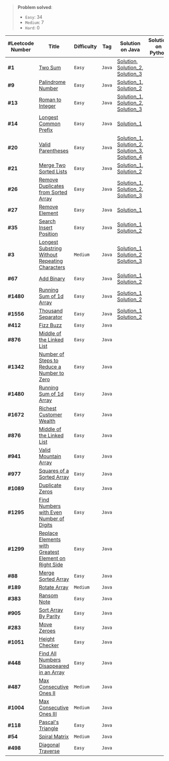 
 > **Problem solved**:
 > - ```Easy```: 34
 > - ```Medium```: 7 
 > - ```Hard```: 0





| #Leetcode Number | Title                                                                                                                                       | Difficulty   | Tag        | Solution on Java                                                                                                                                                                                                                                                                                                                                                                                                                                                                                               | Solution on Python |
|------------------|---------------------------------------------------------------------------------------------------------------------------------------------|--------------|------------|----------------------------------------------------------------------------------------------------------------------------------------------------------------------------------------------------------------------------------------------------------------------------------------------------------------------------------------------------------------------------------------------------------------------------------------------------------------------------------------------------------------|--------------------|
|      **#1**      | [Two Sum](https://leetcode.com/problems/two-sum/)                                                                                           | ```Easy```   | ```Java``` | [Solution](https://github.com/toborix/MyLeetcode-Solutions/blob/master/src/Levels/Easy/TwoSum/Solution.java), [Solution_2](https://github.com/toborix/MyLeetcode-Solutions/blob/master/src/Levels/Easy/TwoSum/Solution_2.java), [Solution_3](https://github.com/toborix/MyLeetcode-Solutions/blob/master/src/Levels/Easy/TwoSum/Solution_3.java)                                                                                                                                                               |                    |
|      **#9**      | [Palindrome Number](https://leetcode.com/problems/palindrome-number/)                                                                       | ```Easy```   | ```Java``` | [Solution_1](https://github.com/toborix/MyLeetcode-Solutions/blob/master/src/Levels/Easy/PalindromeNumber/Solution.java), [Solution_2](https://github.com/toborix/MyLeetcode-Solutions/blob/master/src/Levels/Easy/PalindromeNumber/Solution_2.java)                                                                                                                                                                                                                                                           |                    |
|      **#13**     | [Roman to Integer](https://leetcode.com/problems/roman-to-integer/)                                                                         | ```Easy```   | ```Java``` | [Solution_1](https://github.com/toborix/MyLeetcode-Solutions/blob/master/src/Levels/Easy/RomanToInt/RomanToInt.java), [Solution_2](https://github.com/toborix/MyLeetcode-Solutions/blob/master/src/Levels/Easy/RomanToInt/Solution.java), [Solution_3](https://github.com/toborix/MyLeetcode-Solutions/blob/master/src/Levels/Easy/RomanToInt/Solution2.java)                                                                                                                                                  |                    |
|      **#14**     | [Longest Common Prefix](https://leetcode.com/problems/longest-common-prefix/)                                                               | ```Easy```   | ```Java``` | [Solution_1](https://github.com/toborix/MyLeetcode-Solutions/blob/master/src/Levels/Easy/LongestCommonPrefix/Solution.java)                                                                                                                                                                                                                                                                                                                                                                                    |                    |
|      **#20**     | [Valid Parentheses](https://leetcode.com/problems/valid-parentheses/)                                                                       | ```Easy```   | ```Java``` | [Solution_1](https://github.com/toborix/MyLeetcode-Solutions/blob/master/src/Levels/Easy/ValidParentheses/Solution_1.java), [Solution_2](https://github.com/toborix/MyLeetcode-Solutions/blob/master/src/Levels/Easy/ValidParentheses/Solution_2.java), [Solution_3](https://github.com/toborix/MyLeetcode-Solutions/blob/master/src/Levels/Easy/ValidParentheses/Solution_3.java), [Solution_4](https://github.com/toborix/MyLeetcode-Solutions/blob/master/src/Levels/Easy/ValidParentheses/Solution_4.java) |                    |
|      **#21**     | [Merge Two Sorted Lists](https://leetcode.com/problems/merge-two-sorted-lists/)                                                             | ```Easy```   | ```Java``` | [Solution_1](https://github.com/toborix/MyLeetcode-Solutions/blob/master/src/Levels/Easy/MergeTwoSortedLists/Solution_1.java), [Solution_2](https://github.com/toborix/MyLeetcode-Solutions/blob/master/src/Levels/Easy/MergeTwoSortedLists/Solution_2.java)                                                                                                                                                                                                                                                   |                    |
|      **#26**     | [Remove Duplicates from Sorted Array](https://leetcode.com/problems/remove-duplicates-from-sorted-array/)                                   | ```Easy```   | ```Java``` | [Solution_1](https://github.com/toborix/MyLeetcode-Solutions/blob/master/src/Levels/Easy/RemoveDublicatesFromSortedArray/Solution_1.java), [Solution_2](https://github.com/toborix/MyLeetcode-Solutions/blob/master/src/Levels/Easy/RemoveDublicatesFromSortedArray/Solution_2.java), [Solution_3](https://github.com/toborix/MyLeetcode-Solutions/blob/master/src/Levels/Easy/RemoveDublicatesFromSortedArray/Solution_3.java)                                                                                |                    |
|      **#27**     | [Remove Element](https://leetcode.com/problems/remove-element/)                                                                             | ```Easy```   | ```Java``` | [Solution_1](https://github.com/toborix/MyLeetcode-Solutions/blob/master/src/Levels/Easy/RemoveElement/Solution.java)                                                                                                                                                                                                                                                                                                                                                                                          |                    |
|      **#35**     | [Search Insert Position](https://leetcode.com/problems/search-insert-position/)                                                             | ```Easy```   | ```Java``` | [Solution_1](https://github.com/toborix/MyLeetcode-Solutions/blob/master/src/Levels/Easy/SearchInsertPosition/Solution_1.java) [Solution_2](https://github.com/toborix/MyLeetcode-Solutions/blob/master/src/Levels/Easy/SearchInsertPosition/Solution_2.java)                                                                                                                                                                                                                                                  |                    |
|      **#3**      | [Longest Substring Without Repeating Characters](https://leetcode.com/problems/longest-substring-without-repeating-characters/)             | ```Medium``` | ```Java``` | [Solution_1](https://github.com/toborix/MyLeetcode-Solutions/blob/master/src/Levels/Medium/LongestSubstrWtRepeatingCharacters/Solution_1.java) [Solution_2](https://github.com/toborix/MyLeetcode-Solutions/blob/master/src/Levels/Medium/LongestSubstrWtRepeatingCharacters/Solution_2.java) [Solution_3](https://github.com/toborix/MyLeetcode-Solutions/blob/master/src/Levels/Medium/LongestSubstrWtRepeatingCharacters/Solution_3.java)                                                                   |                    |
|      **#67**     | [Add Binary](https://leetcode.com/problems/add-binary/)                                                                                     | ```Easy```   | ```Java``` | [Solution_1](https://github.com/toborix/MyLeetcode-Solutions/blob/master/src/Levels/Easy/AddBinary/Solution_1.java) [Solution_2](https://github.com/toborix/MyLeetcode-Solutions/blob/master/src/Levels/Easy/AddBinary/Solution_2.java)                                                                                                                                                                                                                                                                        |                    |
|     **#1480**    | [Running Sum of 1d Array](https://leetcode.com/problems/running-sum-of-1d-array/)                                                           | ```Easy```   | ```Java``` | [Solution_1](https://github.com/toborix/MyLeetcode-Solutions/blob/master/src/Levels/Easy/RunningSumOf1dArray/Solution_1.java) [Solution_2](https://github.com/toborix/MyLeetcode-Solutions/blob/master/src/Levels/Easy/RunningSumOf1dArray/Solution_2.java)                                                                                                                                                                                                                                                    |                    |
|     **#1556**    | [Thousand Separator](https://leetcode.com/problems/thousand-separator/)                                                                     | ```Easy```   | ```Java``` | [Solution_1](https://github.com/toborix/MyLeetcode-Solutions/blob/master/src/Levels/Easy/ThousandsSeparator/Solution.java) [Solution_2](https://github.com/toborix/MyLeetcode-Solutions/blob/master/src/Levels/Easy/ThousandsSeparator/Solution_2.java)                                                                                                                                                                                                                                                        |                    |
|     **#412**     | [Fizz Buzz](https://leetcode.com/problems/fizz-buzz/)                                                                                       | ```Easy```   | ```Java``` |                                                                                                                                                                                                                                                                                                                                                                                                                                                                                                                |                    |
|     **#876**     | [Middle of the Linked List](https://leetcode.com/problems/middle-of-the-linked-list/)                                                       | ```Easy```   | ```Java``` |                                                                                                                                                                                                                                                                                                                                                                                                                                                                                                                |                    |
|     **#1342**    | [Number of Steps to Reduce a Number to Zero](https://leetcode.com/problems/number-of-steps-to-reduce-a-number-to-zero/)                     | ```Easy```   | ```Java``` |                                                                                                                                                                                                                                                                                                                                                                                                                                                                                                                |                    |
|     **#1480**    | [Running Sum of 1d Array](https://leetcode.com/problems/running-sum-of-1d-array/)                                                           | ```Easy```   | ```Java``` |                                                                                                                                                                                                                                                                                                                                                                                                                                                                                                                |                    |
|     **#1672**    | [Richest Customer Wealth](https://leetcode.com/problems/richest-customer-wealth/)                                                           | ```Easy```   | ```Java``` |                                                                                                                                                                                                                                                                                                                                                                                                                                                                                                                |                    |
|     **#876**     | [Middle of the Linked List](https://leetcode.com/problems/middle-of-the-linked-list/)                                                       | ```Easy```   | ```Java``` |                                                                                                                                                                                                                                                                                                                                                                                                                                                                                                                |                    |
|     **#941**     | [Valid Mountain Array](https://leetcode.com/problems/valid-mountain-array/)                                                                 | ```Easy```   | ```Java``` |                                                                                                                                                                                                                                                                                                                                                                                                                                                                                                                |                    |
|     **#977**     | [Squares of a Sorted Array](https://leetcode.com/problems/squares-of-a-sorted-array/)                                                       | ```Easy```   | ```Java``` |                                                                                                                                                                                                                                                                                                                                                                                                                                                                                                                |                    |
|     **#1089**    | [Duplicate Zeros](https://leetcode.com/problems/duplicate-zeros/)                                                                           | ```Easy```   | ```Java``` |                                                                                                                                                                                                                                                                                                                                                                                                                                                                                                                |                    |
|     **#1295**    | [Find Numbers with Even Number of Digits](https://leetcode.com/problems/find-numbers-with-even-number-of-digits/)                           | ```Easy```   | ```Java``` |                                                                                                                                                                                                                                                                                                                                                                                                                                                                                                                |                    |
|     **#1299**    | [Replace Elements with Greatest Element on Right Side](https://leetcode.com/problems/replace-elements-with-greatest-element-on-right-side/) | ```Easy```   | ```Java``` |                                                                                                                                                                                                                                                                                                                                                                                                                                                                                                                |                    |
|      **#88**     | [Merge Sorted Array](https://leetcode.com/problems/merge-sorted-array/)                                                                     | ```Easy```   | ```Java``` |                                                                                                                                                                                                                                                                                                                                                                                                                                                                                                                |                    |
|     **#189**     | [Rotate Array](https://leetcode.com/problems/rotate-array/)                                                                                 | ```Medium``` | ```Java``` |                                                                                                                                                                                                                                                                                                                                                                                                                                                                                                                |                    |
|     **#383**     | [Ransom Note](https://leetcode.com/problems/ransom-note/)                                                                                   | ```Easy```   | ```Java``` |                                                                                                                                                                                                                                                                                                                                                                                                                                                                                                                |                    |
|     **#905**     | [Sort Array By Parity](https://leetcode.com/problems/sort-array-by-parity/)                                                                 | ```Easy```   | ```Java``` |                                                                                                                                                                                                                                                                                                                                                                                                                                                                                                                |                    |
|     **#283**     | [Move Zeroes](https://leetcode.com/problems/move-zeroes/)                                                                                   | ```Easy```   | ```Java``` |                                                                                                                                                                                                                                                                                                                                                                                                                                                                                                                |                    |
|     **#1051**    | [Height Checker](https://leetcode.com/problems/height-checker/)                                                                             | ```Easy```   | ```Java``` |                                                                                                                                                                                                                                                                                                                                                                                                                                                                                                                |                    |
|     **#448**     | [Find All Numbers Disappeared in an Array](https://leetcode.com/problems/find-all-numbers-disappeared-in-an-array/)                         | ```Easy```   | ```Java``` |                                                                                                                                                                                                                                                                                                                                                                                                                                                                                                                |                    |
|     **#487**     | [Max Consecutive Ones II](https://leetcode.com/problems/max-consecutive-ones-ii/)                                                           | ```Medium``` | ```Java``` |                                                                                                                                                                                                                                                                                                                                                                                                                                                                                                                |                    |
|     **#1004**    | [Max Consecutive Ones III](https://leetcode.com/problems/max-consecutive-ones-iii/)                                                         | ```Medium``` | ```Java``` |                                                                                                                                                                                                                                                                                                                                                                                                                                                                                                                |                    |
|     **#118**     | [Pascal's Triangle](https://leetcode.com/problems/pascals-triangle/)                                                                        | ```Easy```   | ```Java``` |                                                                                                                                                                                                                                                                                                                                                                                                                                                                                                                |                    |
|      **#54**     | [Spiral Matrix](https://leetcode.com/problems/spiral-matrix/)                                                                               | ```Medium``` | ```Java``` |                                                                                                                                                                                                                                                                                                                                                                                                                                                                                                                |                    |
|     **#498**     | [Diagonal Traverse](https://leetcode.com/problems/diagonal-traverse/)                                                                       | ```Easy```   | ```Java``` |                                                                                                                                                                                                                                                                                                                                                                                                                                                                                                                |                    |

